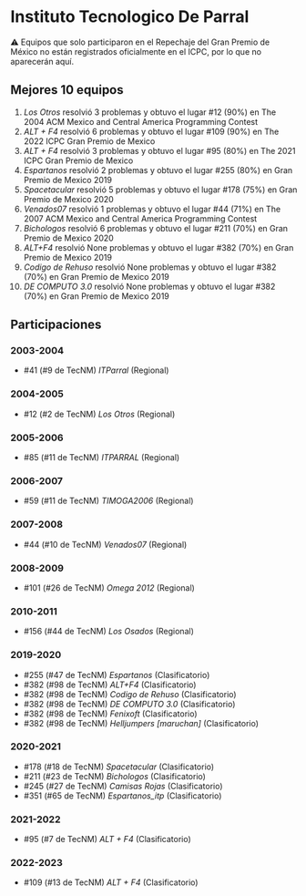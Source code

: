 # Instituto Tecnologico De Parral

:warning: Equipos que solo participaron en el Repechaje del Gran Premio de México no están registrados oficialmente en el ICPC, por lo que no aparecerán aquí.

## Mejores 10 equipos

1. _Los Otros_ resolvió 3 problemas y obtuvo el lugar #12 (90%) en The 2004 ACM Mexico and Central America Programming Contest
1. _ALT + F4_ resolvió 6 problemas y obtuvo el lugar #109 (90%) en The 2022 ICPC Gran Premio de Mexico
1. _ALT + F4_ resolvió 3 problemas y obtuvo el lugar #95 (80%) en The 2021 ICPC Gran Premio de Mexico
1. _Espartanos_ resolvió 2 problemas y obtuvo el lugar #255 (80%) en Gran Premio de Mexico 2019
1. _Spacetacular_ resolvió 5 problemas y obtuvo el lugar #178 (75%) en Gran Premio de Mexico 2020
1. _Venados07_ resolvió 1 problemas y obtuvo el lugar #44 (71%) en The 2007 ACM Mexico and Central America Programming Contest
1. _Bichologos_ resolvió 6 problemas y obtuvo el lugar #211 (70%) en Gran Premio de Mexico 2020
1. _ALT+F4_ resolvió None problemas y obtuvo el lugar #382 (70%) en Gran Premio de Mexico 2019
1. _Codigo de Rehuso_ resolvió None problemas y obtuvo el lugar #382 (70%) en Gran Premio de Mexico 2019
1. _DE COMPUTO 3.0_ resolvió None problemas y obtuvo el lugar #382 (70%) en Gran Premio de Mexico 2019

## Participaciones

### 2003-2004

- #41 (#9 de TecNM) _ITParral_ (Regional)

### 2004-2005

- #12 (#2 de TecNM) _Los Otros_ (Regional)

### 2005-2006

- #85 (#11 de TecNM) _ITPARRAL_ (Regional)

### 2006-2007

- #59 (#11 de TecNM) _TIMOGA2006_ (Regional)

### 2007-2008

- #44 (#10 de TecNM) _Venados07_ (Regional)

### 2008-2009

- #101 (#26 de TecNM) _Omega 2012_ (Regional)

### 2010-2011

- #156 (#44 de TecNM) _Los Osados_ (Regional)

### 2019-2020

- #255 (#47 de TecNM) _Espartanos_ (Clasificatorio)
- #382 (#98 de TecNM) _ALT+F4_ (Clasificatorio)
- #382 (#98 de TecNM) _Codigo de Rehuso_ (Clasificatorio)
- #382 (#98 de TecNM) _DE COMPUTO 3.0_ (Clasificatorio)
- #382 (#98 de TecNM) _Fenixoft_ (Clasificatorio)
- #382 (#98 de TecNM) _Helljumpers [maruchan]_ (Clasificatorio)

### 2020-2021

- #178 (#18 de TecNM) _Spacetacular_ (Clasificatorio)
- #211 (#23 de TecNM) _Bichologos_ (Clasificatorio)
- #245 (#27 de TecNM) _Camisas Rojas_ (Clasificatorio)
- #351 (#65 de TecNM) _Espartanos_itp_ (Clasificatorio)

### 2021-2022

- #95 (#7 de TecNM) _ALT + F4_ (Clasificatorio)

### 2022-2023

- #109 (#13 de TecNM) _ALT + F4_ (Clasificatorio)



